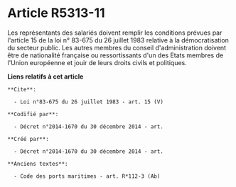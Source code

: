 # Article R5313-11

Les représentants des salariés doivent remplir les conditions prévues par l'article 15 de la loi n° 83-675 du 26 juillet 1983
relative à la démocratisation du secteur public. Les autres membres du conseil d'administration doivent être de nationalité
française ou ressortissants d'un des Etats membres de l'Union européenne et jouir de leurs droits civils et politiques.

**Liens relatifs à cet article**

	**Cite**:

	  - Loi n°83-675 du 26 juillet 1983 - art. 15 (V)

	**Codifié par**:

	  - Décret n°2014-1670 du 30 décembre 2014 - art.

	**Créé par**:

	  - Décret n°2014-1670 du 30 décembre 2014 - art.

	**Anciens textes**:

	  - Code des ports maritimes - art. R*112-3 (Ab)
